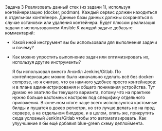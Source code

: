Задача 3
Реализовать данный стек (из задачи 1), используя контейнеризацию (docker, podman). Каждый сервис должен находиться в отдельном контейнере. Данные базы данных должны сохраняться в случае остановки или удаления контейнера.
Будет плюсом реализация задачи с использованием Ansible.К каждой задаче добавьте комментарий:
- Какой иной инструмент вы бы использовали для выполнения задачи и почему?
- Как можно упростить выполнение задач или оптимизировать их, используя другие инструменты?

	Я бы использовал вместо Ансибл Jenkins/Gitlab. По контейнеризации: можно было изначально сделать всё без docker-compose, но я считаю, что он намного удобнее просто контейнеров: и в плане администрирования и общего понимания устройства. Тут думаю не хватило бы текущего варианта, потому что на практике нужно больше кастомных настроек под специфику отдельного приложения. В конечном итоге чаще всего используются кастомные билды и пушатся в докер регистри, но это лучше делать не на прод сервере, а на отдельном билдере, и в целом, опять же, прикрутить сюда условный Jenkins/Gitlab чтобы это автоматизировать. Как улуучшение я бы ещё добавил blue-green схему деплоймента.
